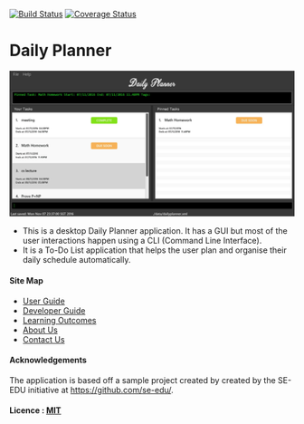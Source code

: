 [![Build Status](https://travis-ci.org/CS2103AUG2016-F11-C4/main.svg?branch=master)](https://travis-ci.org/CS2103AUG2016-F11-C4/main)
[![Coverage Status](https://coveralls.io/repos/github/CS2103AUG2016-F11-C4/main/badge.svg?branch=master)](https://coveralls.io/github/CS2103AUG2016-F11-C4/main?branch=master)

# Daily Planner

<img src="docs/images/whiteboard.jpg" width="600"><br>

* This is a desktop Daily Planner application. It has a GUI but most of the user interactions happen using a CLI (Command Line Interface).
* It is a To-Do List application that helps the user plan and organise their daily schedule automatically.

#### Site Map
* [User Guide](docs/UserGuide.md) 
* [Developer Guide](docs/DeveloperGuide.md) 
* [Learning Outcomes](docs/LearningOutcomes.md) 
* [About Us](docs/AboutUs.md)
* [Contact Us](docs/ContactUs.md)


#### Acknowledgements

The application is based off a sample project created by created by the SE-EDU initiative
at <a href="https://github.com/se-edu/">https://github.com/se-edu/</a>.


#### Licence : [MIT](LICENSE)
